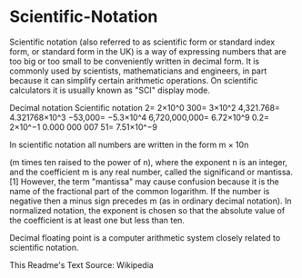 # Scientific-Notation

Scientific notation (also referred to as scientific form or standard index form, or standard form in the UK) is a way of expressing numbers that are too big or too small to be conveniently written in decimal form. It is commonly used by scientists, mathematicians and engineers, in part because it can simplify certain arithmetic operations. On scientific calculators it is usually known as "SCI" display mode.

Decimal notation 	Scientific notation
2= 	                2×10^0
300= 	            3×10^2
4,321.768=	        4.321768×10^3
−53,000= 	        −5.3×10^4
6,720,000,000= 	    6.72×10^9
0.2= 	            2×10^−1
0.000 000 007 51= 	7.51×10^−9

In scientific notation all numbers are written in the form
    m × 10n

(m times ten raised to the power of n), where the exponent n is an integer, and the coefficient m is any real number, called the significand or mantissa.[1] However, the term "mantissa" may cause confusion because it is the name of the fractional part of the common logarithm. If the number is negative then a minus sign precedes m (as in ordinary decimal notation). In normalized notation, the exponent is chosen so that the absolute value of the coefficient is at least one but less than ten.

Decimal floating point is a computer arithmetic system closely related to scientific notation. 

This Readme's Text Source: Wikipedia
